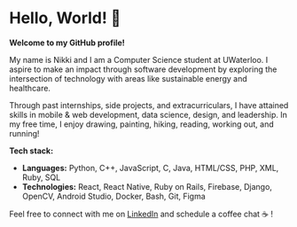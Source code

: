 # Hello, World! :wave: 
**Welcome to my GitHub profile!** 

My name is Nikki and I am a Computer Science student at UWaterloo. I aspire to make an impact through software development by exploring the intersection of technology with areas like sustainable energy and healthcare.

Through past internships, side projects, and extracurriculars, I have attained skills in mobile & web development, data science, design, and leadership. In my free time, I enjoy drawing, painting, hiking, reading, working out, and running!

**Tech stack:**
- **Languages:** Python, C++, JavaScript, C, Java, HTML/CSS, PHP, XML, Ruby, SQL
- **Technologies:** React, React Native, Ruby on Rails, Firebase, Django, OpenCV, Android Studio, Docker, Bash, Git, Figma

Feel free to connect with me on [LinkedIn](https://www.linkedin.com/in/nikkiguo/) and schedule a coffee chat ☕ !
